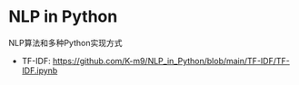 # NLP in Python
NLP算法和多种Python实现方式
- TF-IDF: https://github.com/K-m9/NLP_in_Python/blob/main/TF-IDF/TF-IDF.ipynb
